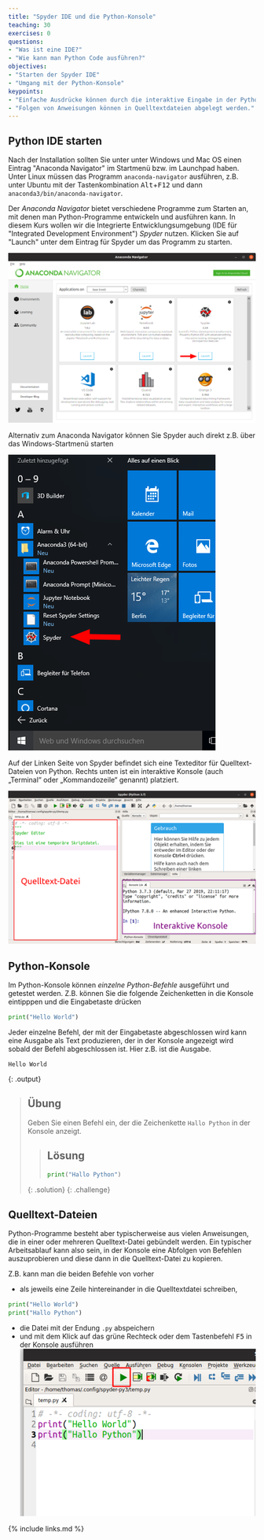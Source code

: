 ```yaml
---
title: "Spyder IDE und die Python-Konsole"
teaching: 30
exercises: 0
questions:
- "Was ist eine IDE?"
- "Wie kann man Python Code ausführen?"
objectives:
- "Starten der Spyder IDE"
- "Umgang mit der Python-Konsole"
keypoints:
- "Einfache Ausdrücke können durch die interaktive Eingabe in der Python-Konsole ausgeführt werden."
- "Folgen von Anweisungen können in Quelltextdateien abgelegt werden."
---
```


## Python IDE starten

Nach der Installation sollten Sie unter unter Windows und Mac OS einen Eintrag "Anaconda Navigator" im Startmenü bzw. im Launchpad haben.
Unter Linux müssen das Programm `anaconda-navigator` ausführen, z.B. unter Ubuntu mit der Tastenkombination <kbd>Alt</kbd>+<kbd>F12</kbd> und dann `anaconda3/bin/anaconda-navigator`.

Der *Anaconda Navigator* bietet verschiedene Programme zum Starten an, mit denen man Python-Programme entwickeln und ausführen kann. 
In diesem Kurs wollen wir die Integrierte Entwicklungsumgebung (IDE für "Integrated Development Environment") *Spyder* nutzen.
Klicken Sie auf "Launch" unter dem Eintrag für Spyder um das Programm zu starten.

![Spyder starten im Anaconda Navigator](../fig/anaconda-launch.png)

Alternativ zum Anaconda Navigator können Sie Spyder auch direkt z.B. über das Windows-Startmenü starten

![Spyder über das Windows Startmenü starten](../fig/windows-launch-spyder.png)


Auf der Linken Seite von Spyder befindet sich eine Texteditor für Quelltext-Dateien von Python.
Rechts unten ist ein interaktive Konsole (auch „Terminal“ oder „Kommandozeile“ genannt) platziert.

![Spyder IDE Oberfläche](../fig/spyder-ide.png)

## Python-Konsole

Im Python-Konsole können *einzelne Python-Befehle* ausgeführt und getestet werden.
Z.B. können Sie die folgende Zeichenketten in die Konsole eintipppen und die Eingabetaste drücken

~~~python
print("Hello World")
~~~
Jeder einzelne Befehl, der mit der Eingabetaste abgeschlossen wird kann eine Ausgabe als Text produzieren, der in der Konsole angezeigt wird sobald der Befehl abgeschlossen ist. 
Hier z.B. ist die Ausgabe.
~~~
Hello World
~~~
{: .output}

> ## Übung
> Geben Sie einen Befehl ein, der die Zeichenkette `Hallo Python` in der Konsole anzeigt.
>> ## Lösung
>> ~~~python
>> print("Hallo Python")
>> ~~~
> {: .solution}
{: .challenge}

## Quelltext-Dateien

Python-Programme besteht aber typischerweise aus vielen Anweisungen, die in einer oder mehreren Quelltext-Datei gebündelt werden.
Ein typischer Arbeitsablauf kann also sein, in der Konsole eine Abfolgen von Befehlen auszuprobieren und diese dann in die Quelltext-Datei zu kopieren.

Z.B. kann man die beiden Befehle von vorher 
- als jeweils eine Zeile hintereinander in die Quelltextdatei schreiben,
 ~~~python
print("Hello World")
print("Hallo Python")
~~~
- die Datei mit der Endung `.py` abspeichern
- und mit dem Klick auf das grüne Rechteck oder dem Tastenbefehl <kbd>F5</kbd> in der Konsole ausführen
![Ausführen eines Quelltextes](../fig/spyder-exec.png)

{% include links.md %}

